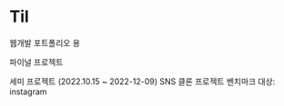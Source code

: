 # Til
웹개발 포트폴리오 용



파이널 프로젝트



세미 프로젝트 (2022.10.15 ~ 2022-12-09)
SNS 클론 프로젝트
  벤치마크 대상: instagram


